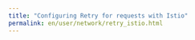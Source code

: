 ```yaml
---
title: "Configuring Retry for requests with Istio"
permalink: en/user/network/retry_istio.html
---
```

